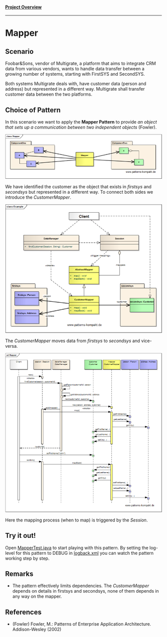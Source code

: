 #### [Project Overview](../../../../../../../README.md)
----

# Mapper

## Scenario

Foobar&Sons, vendor of Multigrate, a platform that aims to integrate CRM data from various vendors, wants to handle data transfer between a growing number of systems, starting with FirstSYS and SecondSYS.

Both systems Multigrate deals with, have customer data (person and address) but represented in a different way. Multigrate shall transfer customer data between the two platforms.

## Choice of Pattern

In this scenario we want to apply the **Mapper Pattern** to provide _an object that sets up a communication between two independent objects_ (Fowler). 

![Test](../../../../../../../doc/patterns/images/mapper_cn.png)

We have identified the customer as the object that exists in _firstsys_ and _secondsys_ but represented in a different way. To connect both sides we introduce the _CustomerMapper_.

![Test](../../../../../../../doc/patterns/images/mapper_cx.png)

The _CustomerMapper_ moves data from _firstsys_ to _secondsys_ and vice-versa.

![Test](../../../../../../../doc/patterns/images/mapper_dx.png)

Here the mapping process (when to map) is triggered by the _Session_. 

## Try it out!

Open [MapperTest.java](MapperTest.java) to start playing with this pattern. By setting the log-level for this pattern to DEBUG in [logback.xml](../../../../../../../src/main/resources/logback.xml) you can watch the pattern working step by step.

## Remarks
* The pattern effectively limits dependencies. The _CustomerMapper_ depends on details in firstsys and secondsys, none of them depends in any way on the mapper.

## References

* (Fowler) Fowler, M.: Patterns of Enterprise Application Architecture. Addison-Wesley (2002)
